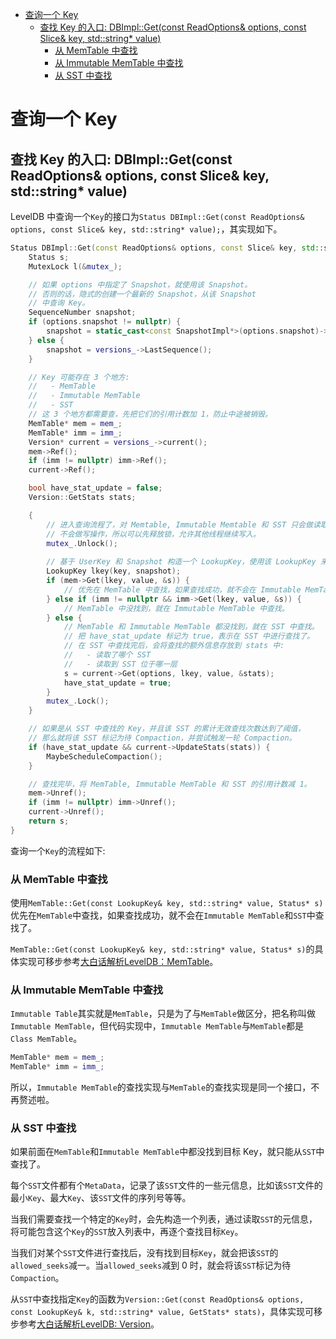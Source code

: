 - [查询一个 Key](#查询一个-key)
  - [查找 Key 的入口: DBImpl::Get(const ReadOptions\& options, const Slice\& key, std::string\* value)](#查找-key-的入口-dbimplgetconst-readoptions-options-const-slice-key-stdstring-value)
    - [从 MemTable 中查找](#从-memtable-中查找)
    - [从 Immutable MemTable 中查找](#从-immutable-memtable-中查找)
    - [从 SST 中查找](#从-sst-中查找)


# 查询一个 Key

## 查找 Key 的入口: DBImpl::Get(const ReadOptions& options, const Slice& key, std::string* value)

LevelDB 中查询一个`Key`的接口为`Status DBImpl::Get(const ReadOptions& options, const Slice& key, std::string* value);`，其实现如下。

```cpp
Status DBImpl::Get(const ReadOptions& options, const Slice& key, std::string* value) {
    Status s;
    MutexLock l(&mutex_);

    // 如果 options 中指定了 Snapshot，就使用该 Snapshot。
    // 否则的话，隐式的创建一个最新的 Snapshot，从该 Snapshot 
    // 中查询 Key。
    SequenceNumber snapshot;
    if (options.snapshot != nullptr) {
        snapshot = static_cast<const SnapshotImpl*>(options.snapshot)->sequence_number();
    } else {
        snapshot = versions_->LastSequence();
    }

    // Key 可能存在 3 个地方:
    //   - MemTable
    //   - Immutable MemTable
    //   - SST
    // 这 3 个地方都需要查，先把它们的引用计数加 1，防止中途被销毁。
    MemTable* mem = mem_;
    MemTable* imm = imm_;
    Version* current = versions_->current();
    mem->Ref();
    if (imm != nullptr) imm->Ref();
    current->Ref();

    bool have_stat_update = false;
    Version::GetStats stats;

    {
        // 进入查询流程了，对 Memtable, Immutable Memtable 和 SST 只会做读取操作，
        // 不会做写操作，所以可以先释放锁，允许其他线程继续写入。
        mutex_.Unlock();
        
        // 基于 UserKey 和 Snapshot 构造一个 LookupKey，使用该 LookupKey 来做查询。
        LookupKey lkey(key, snapshot);
        if (mem->Get(lkey, value, &s)) {
            // 优先在 MemTable 中查找，如果查找成功，就不会在 Immutable MemTable 和 SST 中查找了。
        } else if (imm != nullptr && imm->Get(lkey, value, &s)) {
            // MemTable 中没找到，就在 Immutable MemTable 中查找。
        } else {
            // MemTable 和 Immutable MemTable 都没找到，就在 SST 中查找。
            // 把 have_stat_update 标记为 true，表示在 SST 中进行查找了。
            // 在 SST 中查找完后，会将查找的额外信息存放到 stats 中:
            //   - 读取了哪个 SST
            //   - 读取到 SST 位于哪一层
            s = current->Get(options, lkey, value, &stats);
            have_stat_update = true;
        }
        mutex_.Lock();
    }

    // 如果是从 SST 中查找的 Key，并且该 SST 的累计无效查找次数达到了阈值，
    // 那么就将该 SST 标记为待 Compaction，并尝试触发一轮 Compaction。
    if (have_stat_update && current->UpdateStats(stats)) {
        MaybeScheduleCompaction();
    }

    // 查找完毕，将 MemTable, Immutable MemTable 和 SST 的引用计数减 1。
    mem->Unref();
    if (imm != nullptr) imm->Unref();
    current->Unref();
    return s;
}
```

查询一个`Key`的流程如下:

### 从 MemTable 中查找

使用`MemTable::Get(const LookupKey& key, std::string* value, Status* s)`优先在`MemTable`中查找，如果查找成功，就不会在`Immutable MemTable`和`SST`中查找了。

`MemTable::Get(const LookupKey& key, std::string* value, Status* s)`的具体实现可移步参考[大白话解析LevelDB：MemTable](https://blog.csdn.net/sinat_38293503/article/details/134698711?spm=1001.2014.3001.5502#MemTableGet_214)。

### 从 Immutable MemTable 中查找

`Immutable Table`其实就是`MemTable`，只是为了与`MemTable`做区分，把名称叫做`Immutable MemTable`，但代码实现中，`Immutable MemTable`与`MemTable`都是`Class MemTable`。

```cpp
MemTable* mem = mem_;
MemTable* imm = imm_;
```

所以，`Immutable MemTable`的查找实现与`MemTable`的查找实现是同一个接口，不再赘述啦。

### 从 SST 中查找

如果前面在`MemTable`和`Immutable MemTable`中都没找到目标 Key，就只能从`SST`中查找了。

每个`SST`文件都有个`MetaData`，记录了该`SST`文件的一些元信息，比如该`SST`文件的最小`Key`、最大`Key`、该`SST`文件的序列号等等。

当我们需要查找一个特定的`Key`时，会先构造一个列表，通过读取`SST`的元信息，将可能包含这个`Key`的`SST`放入列表中，再逐个查找目标`Key`。

当我们对某个`SST`文件进行查找后，没有找到目标`Key`，就会把该`SST`的`allowed_seeks`减一。当`allowed_seeks`减到 0 时，就会将该`SST`标记为待`Compaction`。

从`SST`中查找指定`Key`的函数为`Version::Get(const ReadOptions& options, const LookupKey& k, std::string* value, GetStats* stats)`，具体实现可移步参考[大白话解析LevelDB: Version](https://blog.csdn.net/sinat_38293503/article/details/135217578?spm=1001.2014.3001.5502#VersionGetconst_ReadOptions_const_LookupKey_key_stdstring_val_GetStats_stats_82)。
